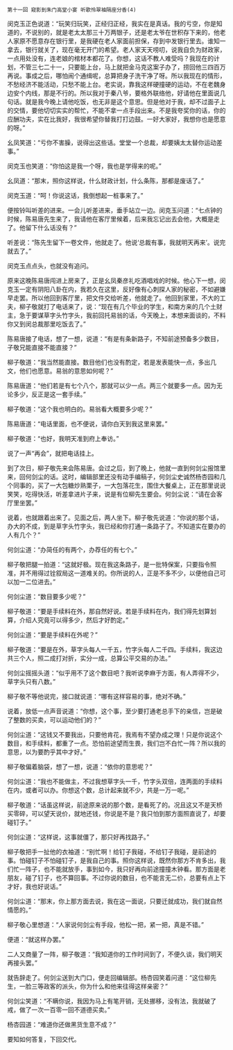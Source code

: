     第十一回 窥影到朱门高堂小宴 听歌怜翠袖隔座分香(4) 

   闵克玉正色说道：“玩笑归玩笑，正经归正经，我实在是真话。我的亏空，你是知道的，不说别的，就是老太太那三十万两银子，还是老太爷在世积存下来的，他老人家原不愿意存在银行里，是我硬在老人家面前担保，存到中发银行里去。谁知一拿去，银行就关了，现在毫无开门的希望。老人家天天唠叨，说我自负为财政家，一点用处没有，连老娘的棺材本都花了。你想，这话不教人难受吗？我现在的计划，不管三七二十一，只要能上台，马上就把金马克这案子办了，捞回他三四百万再说。事成之后，哪怕闹个通缉呢，总算把身子洗干净了呀。所以我现在的情形，不愁经济不能活动，只愁不能上台。老实说，靠我这样硬撞硬的运动，不在老魏身边安个内线，那是不行的。所以我对于秦八爷，要格外联络他，好请他在里面说几句话。就是我今晚上请他吃饭，也无非是这个意思。但是他对于我，却不过面子上的交情，要他切切实实的帮忙，不能不拿一点手段出来。不是我夸奖你的话，你的应酬功夫，实在比我好，我很希望你替我打打边鼓。一好大家好，我想你也是愿意的呀。”

   幺凤笑道：“亏你不害臊，说得出这些话。堂堂一个总裁，却要姨太太替你运动差事。”

   闵克玉也笑道：“你怕这是我一个呀，我也是学得来的呢。”

   幺凤道：“那末，照你这样说，什么财政计划，什么条陈，那都是废话了。”

   闵克玉道：“呵！你说这话，我倒想起一桩事来了。”

   便按铃叫听差的进来。一会儿听差进来，垂手站立一边。闵克玉问道：“七点钟的时候，陈易唐先生来了，我请他在客厅里候着，后来我忘记出去会他，大概是走了。他留下什么话没有？”

   听差说：“陈先生留下一卷文件，他就走了。他说‘总裁有事，我就明天再来’。说完就去了。”

   闵克玉点点头，也就没有追问。

   原来这晚陈易唐闯进上房来了，正是幺凤秦彦礼吃酒唱戏的时候。他心下一想，闵克玉一定有阴阳八卦在内，我若久在这里，反好像有心刺探人家的秘密，不如避嫌早走罢。所以他回到客厅里，把文件交给听差，他就走了。他回到家里，不大的工夫，柳子敬就打了电话来了，说：“现在有几个毕业的学生，和南方来的几个土财主，急于要谋草字头竹字头，我前回托易翁的话，今天晚上，本想来面谈的，不料你又到闵总裁那里吃饭去了。”

   陈易唐接了电话，想了一想，说道：“有是有条新路子，不知前途预备多少数目，子敬兄能直接不能直接？”

   柳子敬道：“我当然能直接。数目他们也没有酌定，若是发表能快一点，多出几文，他们也愿意。易翁的意思如何呢？”

   陈易唐道：“他们若是有七个八个，那就可以少一点。两三个就要多一点。因为无论多少，反正是这一套手续。”

   柳子敬道：“这个我也明白的。易翁看大概要多少呢？”

   陈易唐道：“电话里面，也不便说，请你白天到我这里来罢。”

   柳子敬道：“也好，我明天准到府上奉访。”

   说了一声“再会”，就把电话挂上。

   到了次日，柳子敬先来会陈易唐。会过之后，到了晚上，他就一直到何剑尘报馆里来，回何剑尘的话。这时，编辑部里还没有动手编稿子，何剑尘史诚然杨杏园和几个同事的，买了一大包糖炒熟栗子，一大包落花生，围住大餐桌上，正在那里说说笑笑，吃得快活，听差拿进片子来，说是有位柳先生要会。何剑尘说：“请在会客厅里坐罢。”

   说着，也就跟着出来了。见面之后，两人坐下。柳子敬先说道：“你说的那个话，办大的不成，到是草字头竹字头，我已经和你打通一条路子了。不知道实在要办的人有几个？”

   何剑尘道：“办简任的有两个，办荐任的有七个。”

   柳子敬把腿一拍道：“这就好极。现在我这条路子，是一批特保案，只要指令照准，并不用得过铨叙局这一道难关的。你所说的人，正是不多不少，以便他自己可以加一二位进去。”

   何剑尘道：“数目要多少呢？”

   柳子敬道：“要是手续料在外，那自然好说。若是手续料在内，我们得先划算划算，介绍人究竟可以得多少，然后才好酌定。”

   何剑尘道：“要是手续料在外呢？”

   柳子敬道：“要是在外，草字头每人一千五，竹字头每人二千四。手续料，我这边共三个人，照二成打对折，实分一成，总算公平交易的办法。”

   何剑尘摇摇头道：“似乎用不了这个数目吧？我听说李麻于方面，有人弄得不少，草字头只有八数。”

   柳子敬不等他说完，接口就说道：“哪有这样容易的事，绝对不确。”

   说着，放低一点声音说道：“你想，这个事，至少要打通老总手下的亲信，岂是破了整数的买卖，可以运动他们的？”

   何剑尘道：“这钱又不要我出，只要他肯花，我焉有不望办成之理！只是你说这个数目，和手续料，都重了一点。恐怕前途望而生畏，我们岂不白忙一阵？所以我的意思，以为要酌乎其中才好。”

   柳子敬偏着脑袋，想了一想，说道：“依你的意思呢？”

   何剑尘道：“我也不能做主，不过我想草字头一千，竹字头双倍，连两面的手续料在内，或者可以办。你想这个数，总计起来就不少，共是一万一呢。”

   柳子敬道：“话虽这样说，前途原来说的那个数，是看死了的。况且这又不是天桥买零碎，可以望天说价，就地还钱，你说是不是？我只怕到那方面照直说了，却要碰钉子。”

   何剑尘道：“这样说，这事就僵了，那只好再找路子。”

   柳子敬把手一扯他的衣袖道：“别忙啊！给钉子我碰，不给钉子我碰，是前途的事。怕碰钉子不怕碰钉子，是我自己的事。照你这样说，既然你那方不肯多出，我们忙一阵子，也不能就放手，事到如今，我只好再向前途撞撞木钟看。那方面是老朋友，碰了钉子，也不算回事。不过你说的数目，也不能言无二价，总要有点上下才好，我也好说话。”

   何剑尘道：“那末，你上那方面去说，我在这一面说，只要迁就成功，我们就自然情愿的。”

   柳子敬心里想道：“人家说何剑尘有手段，他松一把，紧一把，真是不错。”

   便道：“就这样办罢。”

   二人又商量了一阵，柳子敬道：“我知道你的工作时间到了，不便久谈，我们明天再接头罢。”

   就告辞走了。何剑尘送到大门口，便走回编辑部。杨杏园笑着问道：“这位柳先生，一脸三等政客的派头，你为什么和他来往得这样亲密？”

   何剑尘笑道：“不瞒你说，我因为马上有笔开销，无处挪移，没有法，我就破了戒，做了一次一百零一回不道德买卖。”

   杨杏园道：“难道你还做黑货生意不成？”

   要知如何答复，下回交代。

